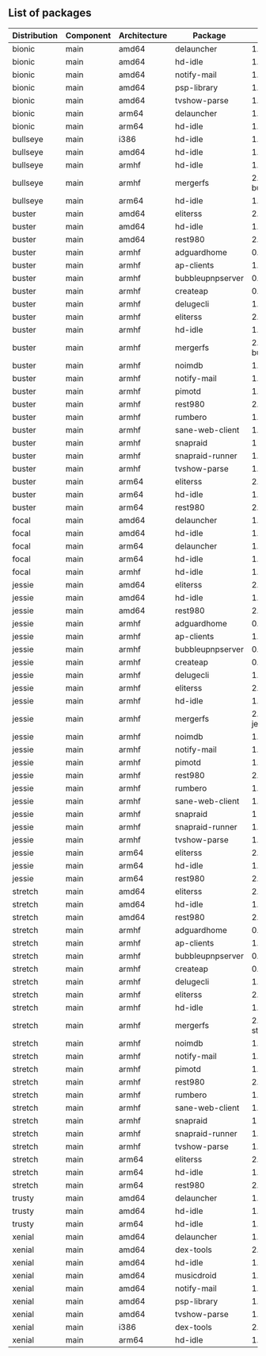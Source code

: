 ## List of packages

| Distribution | Component | Architecture | Package | Version |
| ------------ | ------ | -------- | ------- | ------- |
|bionic|main|amd64|delauncher|1.5.1|
|bionic|main|amd64|hd-idle|1.16|
|bionic|main|amd64|notify-mail|1.2.2|
|bionic|main|amd64|psp-library|1.4.0|
|bionic|main|amd64|tvshow-parse|1.15.0|
|bionic|main|arm64|delauncher|1.5.1|
|bionic|main|arm64|hd-idle|1.16|
|bullseye|main|i386|hd-idle|1.16|
|bullseye|main|amd64|hd-idle|1.16|
|bullseye|main|armhf|hd-idle|1.16|
|bullseye|main|armhf|mergerfs|2.33.3~debian-bullseye|
|bullseye|main|arm64|hd-idle|1.16|
|buster|main|amd64|eliterss|2.27.0|
|buster|main|amd64|hd-idle|1.16|
|buster|main|amd64|rest980|2.1.0~ado4|
|buster|main|armhf|adguardhome|0.107.2|
|buster|main|armhf|ap-clients|1.1.1|
|buster|main|armhf|bubbleupnpserver|0.9-5~ado4|
|buster|main|armhf|createap|0.4.6~ado4|
|buster|main|armhf|delugecli|1.4.3|
|buster|main|armhf|eliterss|2.27.0|
|buster|main|armhf|hd-idle|1.16|
|buster|main|armhf|mergerfs|2.33.1~debian-buster|
|buster|main|armhf|noimdb|1.1.0|
|buster|main|armhf|notify-mail|1.2.2|
|buster|main|armhf|pimotd|1.2.0|
|buster|main|armhf|rest980|2.1.0~ado4|
|buster|main|armhf|rumbero|1.0.0|
|buster|main|armhf|sane-web-client|1.4|
|buster|main|armhf|snapraid|11.3-1|
|buster|main|armhf|snapraid-runner|1.1.0|
|buster|main|armhf|tvshow-parse|1.15.0|
|buster|main|arm64|eliterss|2.27.0|
|buster|main|arm64|hd-idle|1.16|
|buster|main|arm64|rest980|2.1.0~ado4|
|focal|main|amd64|delauncher|1.5.1|
|focal|main|amd64|hd-idle|1.16|
|focal|main|arm64|delauncher|1.5.1|
|focal|main|arm64|hd-idle|1.16|
|focal|main|armhf|hd-idle|1.16|
|jessie|main|amd64|eliterss|2.27.0|
|jessie|main|amd64|hd-idle|1.16|
|jessie|main|amd64|rest980|2.1.0~ado4|
|jessie|main|armhf|adguardhome|0.107.2|
|jessie|main|armhf|ap-clients|1.1.1|
|jessie|main|armhf|bubbleupnpserver|0.9-5~ado4|
|jessie|main|armhf|createap|0.4.6~ado4|
|jessie|main|armhf|delugecli|1.4.3|
|jessie|main|armhf|eliterss|2.27.0|
|jessie|main|armhf|hd-idle|1.16|
|jessie|main|armhf|mergerfs|2.33.3~debian-jessie|
|jessie|main|armhf|noimdb|1.1.0|
|jessie|main|armhf|notify-mail|1.2.2|
|jessie|main|armhf|pimotd|1.2.0|
|jessie|main|armhf|rest980|2.1.0~ado4|
|jessie|main|armhf|rumbero|1.0.0|
|jessie|main|armhf|sane-web-client|1.4|
|jessie|main|armhf|snapraid|11.3-1|
|jessie|main|armhf|snapraid-runner|1.1.0|
|jessie|main|armhf|tvshow-parse|1.15.0|
|jessie|main|arm64|eliterss|2.27.0|
|jessie|main|arm64|hd-idle|1.16|
|jessie|main|arm64|rest980|2.1.0~ado4|
|stretch|main|amd64|eliterss|2.27.0|
|stretch|main|amd64|hd-idle|1.16|
|stretch|main|amd64|rest980|2.1.0~ado4|
|stretch|main|armhf|adguardhome|0.107.2|
|stretch|main|armhf|ap-clients|1.1.1|
|stretch|main|armhf|bubbleupnpserver|0.9-5~ado4|
|stretch|main|armhf|createap|0.4.6~ado4|
|stretch|main|armhf|delugecli|1.4.3|
|stretch|main|armhf|eliterss|2.27.0|
|stretch|main|armhf|hd-idle|1.16|
|stretch|main|armhf|mergerfs|2.33.1~debian-stretch|
|stretch|main|armhf|noimdb|1.1.0|
|stretch|main|armhf|notify-mail|1.2.2|
|stretch|main|armhf|pimotd|1.2.0|
|stretch|main|armhf|rest980|2.1.0~ado4|
|stretch|main|armhf|rumbero|1.0.0|
|stretch|main|armhf|sane-web-client|1.4|
|stretch|main|armhf|snapraid|11.3-1|
|stretch|main|armhf|snapraid-runner|1.1.0|
|stretch|main|armhf|tvshow-parse|1.15.0|
|stretch|main|arm64|eliterss|2.27.0|
|stretch|main|arm64|hd-idle|1.16|
|stretch|main|arm64|rest980|2.1.0~ado4|
|trusty|main|amd64|delauncher|1.5.1|
|trusty|main|amd64|hd-idle|1.16|
|trusty|main|arm64|hd-idle|1.16|
|xenial|main|amd64|delauncher|1.5.1|
|xenial|main|amd64|dex-tools|2.0-ado1|
|xenial|main|amd64|hd-idle|1.16|
|xenial|main|amd64|musicdroid|1.6.1|
|xenial|main|amd64|notify-mail|1.2.2|
|xenial|main|amd64|psp-library|1.4.0|
|xenial|main|amd64|tvshow-parse|1.15.0|
|xenial|main|i386|dex-tools|2.0-ado1|
|xenial|main|arm64|hd-idle|1.16|
